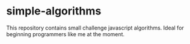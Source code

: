 # simple-algorithms
This repository contains small challenge javascript algorithms. Ideal for beginning programmers like me at the moment.
